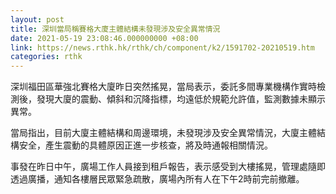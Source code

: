 ```yaml
---
layout: post
title: 深圳當局稱賽格大廈主體結構未發現涉及安全異常情況
date: 2021-05-19 23:08:46.000000000 +08:00
link: https://news.rthk.hk/rthk/ch/component/k2/1591702-20210519.htm
categories: rthk
---
```


深圳福田區華強北賽格大廈昨日突然搖晃，當局表示，委託多間專業機構作實時檢測後，發現大廈的震動、傾斜和沉降指標，均遠低於規範允許值，監測數據未顯示異常。

當局指出，目前大廈主體結構和周邊環境，未發現涉及安全異常情況，大廈主體結構安全，產生震動的具體原因正進一步核查，將及時通報相關情況。

事發在昨日中午，廣場工作人員接到租戶報告，表示感受到大樓搖晃，管理處隨即透過廣播，通知各樓層民眾緊急疏散，廣場內所有人在下午2時前完前撤離。

